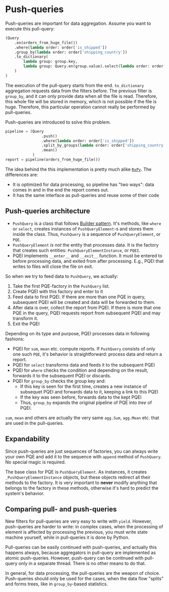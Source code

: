 # Push-queries

Push-queries are important for data aggregation. Assume you want to execute this pull-query:

```python
(Query
    .en(orders_from_huge_file())
    .where(lambda order: order['is_shipped'])
    .group_by(lambda order: order['shipping_country'])
    .to_dictionary(
        lambda group: group.key,
        lambda group: Query.en(group.value).select(lambda order: order['billing_total']).mean()
    )
)
```

The execution of the pull-query starts from the end. `to_dictionary` aggregation requests data from the filters before. 
The previous filter is `group_by`, and it can only provide data when all the file is read. Therefore, this whole file will be stored in memory, which is not possible if the file is huge. 
Therefore, this particular operation cannot really be performed by pull-queries.

Push-queries are introduced to solve this problem.

```python
pipeline = (Query
                .push()
                .where(lambda order: order['is_shipped'])
                .split_by_groups(lambda order: order['shipping_country'])
                .mean()
            )
report = pipeline(orders_from_huge_file())
```

The idea behind the this implementation is pretty much alike  [`RxPy`](https://github.com/ReactiveX/RxPY). The differences are:
* It is optimized for data processing, so pipeline has "two ways": data comes in and in the end the report comes out.
* It has the same interface as pull-queries and reuse some of their code

## Push-queries architecture

* `PushQuery` is a class that follows [Builder pattern](https://en.wikipedia.org/wiki/Builder_pattern). It's methods, like `where` or `select`, creates instances of `PushQueryElement`-s and stores them inside the class. Thus, `PushQuery` is a sequence of `PushQueryElement`, or `PQE`.
* `PushQueryElement` *is not* the entity that processes data. It is the factory that creates such entities: `PushQueryElementInstance`, or `PQEI`.
* PQEI implements `__enter__` and `__exit__` function. It must be entered to before processing data, and exited from after processing. E.g., PQEI that writes to files will close the file on exit.

So when we try to feed data to `PushQuery`, we actually:
1. Take the first PQE-factory in the `PushQuery` list.
1. Create PQEI with this factory and enter to it
1. Feed data to first PQEI. If there are more than one PQE in query, subsequent PQEI will be created and data will be forwarded to them.
1. After data is over, collect the report from PQEI. If there is more that one PQE in the query, PQEI requests report from subsequent PQEI and may transform it.
1. Exit the PQEI

Depending on its type and purpose, PQEI processes data in following fashions:
* PQEI for `sum`, `mean` etc. compute reports. If `PushQuery` consists of only one such `PQE`, it's behavior is straightforward: process data and return a report.
* PQEI for `select` transforms data and feeds it to the subsequent PQEI
* PQEI for `where` checks the condition and depending on the result, forwards it to the subsequent PQEI or discards.
* PQEI for `group_by` checks the group key and:
    * If this key is seen for the first time, creates a new instance of subsequet PQEI and forwards data to it, keeping a link to this PQEI
    * If the key was seen before, forwards data to the kept PQEI
    * Thus, `group_by` expands the original pipeline of PQE into *tree* of PQEI.

`sum`, `mean` and others are actually the very same `agg.Sum`, `agg.Mean` etc. that are used in the pull-queries.


## Expandability

Since push-queries are just sequences of factories, you can always write your own PQE and add it to the sequence with `append` method of `PushQuery`. No special magic is required.

The base class for PQE is `PushQueryElement`. As instances, it creates `_PushQueryElementInstance` objects, but these objects redirect all their methods to the factory. It is very important to **never** modify anything that belongs to the factory in these methods, otherwise it's hard to predict the system's behavior.

## Comparing pull- and push-queries

New filters for pull-queries are very easy to write with `yield`. However, push-queries are harder to write: in complex cases, when the processing of element is affected by processing the previous, you must write state machine yourself, while in pull-queries it is done by Python.

Pull-queries can be easily continued with push-queries, and actually this happens always, because aggregators in pull-query are implemented as atomic push-queries. However, push-query can be continued with pull-query only in a separate thread. There is no other means to do that.

In general, for data processing, the pull-queries are the weapon of choice. Push-queries should only be used for the cases, when the data flow "splits" and forms trees, like in `group_by`-based statistics.

